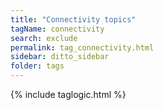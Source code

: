 ```yaml
---
title: "Connectivity topics"
tagName: connectivity
search: exclude
permalink: tag_connectivity.html
sidebar: ditto_sidebar
folder: tags
---
```

{% include taglogic.html %}
